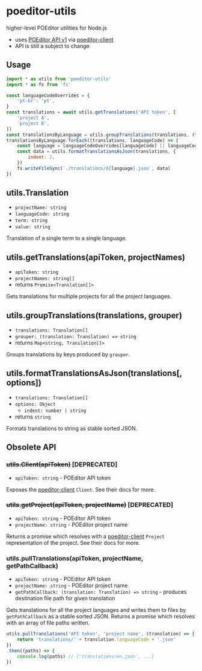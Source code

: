 # poeditor-utils

higher-level POEditor utilities for Node.js

* uses [POEditor API v1][1] via [poeditor-client][2]
* API is still a subject to change

[1]: https://poeditor.com/api_reference/
[2]: https://github.com/janjakubnanista/poeditor-client

## Usage

```js
import * as utils from 'poeditor-utils'
import * as fs from 'fs'

const languageCodeOverrides = {
	'pt-br': 'pt',
}
const translations = await utils.getTranslations('API token', [
	'project A',
	'project B',
])
const translationsByLanguage = utils.groupTranslations(translations, (translation) => translation.languageCode)
translationsByLanguage.forEach((translations, languageCode) => {
	const language = languageCodeOverrides[languageCode] || languageCode
	const data = utils.formatTranslationsAsJson(translations, {
		indent: 2,
	})
	fs.writeFileSync(`./translations/${language}.json`, data)
})
```

## utils.Translation

* `projectName: string`
* `languageCode: string`
* `term: string`
* `value: string`

Translation of a single term to a single language.

## utils.getTranslations(apiToken, projectNames)

* `apiToken: string`
* `projectNames: string[]`
* returns `Promise<Translation[]>`

Gets translations for multiple projects for all the project languages.

## utils.groupTranslations(translations, grouper)

* `translations: Translation[]`
* `grouper: (translation: Translation) => string`
* returns `Map<string, Translation[]>`

Groups translations by keys produced by `grouper`.

## utils.formatTranslationsAsJson(translations[, options])

* `translations: Translation[]`
* `options: Object`
  * `indent: number | string`
* returns `string`

Formats translations to string as stable sorted JSON.

## Obsolete API

### ~~utils.Client(apiToken)~~ [DEPRECATED]

* `apiToken: string` - POEditor API token

Exposes the [poeditor-client][2] `Client`. See their docs for more.

### ~~utils.getProject(apiToken, projectName)~~ [DEPRECATED]

* `apiToken: string` - POEditor API token
* `projectName: string` - POEditor project name

Returns a promise which resolves with a [poeditor-client][2] `Project` representation of the project. See their docs for more.

### utils.pullTranslations(apiToken, projectName, getPathCallback)

* `apiToken: string` - POEditor API token
* `projectName: string` - POEditor project name
* `getPathCallback: (translation: Translation) => string` - produces destination file path for given translation

Gets translations for all the project languages and writes them to files by `getPathCallback` as a stable sorted JSON. Returns a promise which resolves with an array of file paths written.

```js
utils.pullTranslations('API token', 'project name', (translation) => {
	return 'translations/' + translation.languageCode + '.json'
})
.then((paths) => {
	console.log(paths) // ['translations/en.json', ...]
})
```

